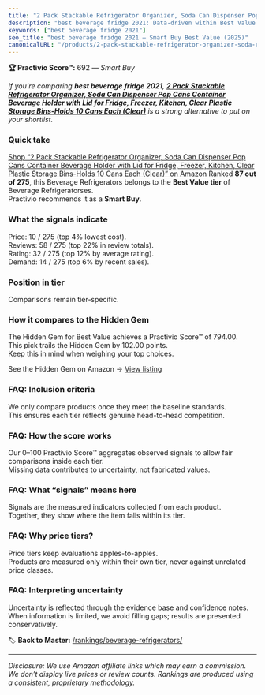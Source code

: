 ```yaml
---
title: "2 Pack Stackable Refrigerator Organizer, Soda Can Dispenser Pop Cans Container Beverage Holder with Lid for Fridge, Freezer, Kitchen, Clear Plastic Storage Bins-Holds 10 Cans Each (Clear)"
description: "best beverage fridge 2021: Data-driven within Best Value ranking using the Practivio Score™. Positioned by quality, value, demand, findability, momentum."
keywords: ["best beverage fridge 2021"]
seo_title: "best beverage fridge 2021 — Smart Buy Best Value (2025)"
canonicalURL: "/products/2-pack-stackable-refrigerator-organizer-soda-can-dispenser-pop-cans-container-beverage-holder-with-lid-for-fridge-freezer-kitchen-clear-plastic-storage-bins-holds-10-cans-each-clear-B0CC4VJFLC/"
---
```


**🏆 Practivio Score™:** 692 — _Smart Buy_


*If you're comparing **best beverage fridge 2021**, **[2 Pack Stackable Refrigerator Organizer, Soda Can Dispenser Pop Cans Container Beverage Holder with Lid for Fridge, Freezer, Kitchen, Clear Plastic Storage Bins-Holds 10 Cans Each (Clear)](https://www.amazon.com/dp/B0CC4VJFLC?tag=practivio-20)** is a strong alternative to put on your shortlist.*
### Quick take
[Shop “2 Pack Stackable Refrigerator Organizer, Soda Can Dispenser Pop Cans Container Beverage Holder with Lid for Fridge, Freezer, Kitchen, Clear Plastic Storage Bins-Holds 10 Cans Each (Clear)” on Amazon](https://www.amazon.com/dp/B0CC4VJFLC?tag=practivio-20)
Ranked **87 out of 275**, this Beverage Refrigerators belongs to the **Best Value tier** of Beverage Refrigeratorses.  
Practivio recommends it as a **Smart Buy**.

### What the signals indicate
Price: 10 / 275 (top 4% lowest cost).  
Reviews: 58 / 275 (top 22% in review totals).  
Rating: 32 / 275 (top 12% by average rating).  
Demand: 14 / 275 (top 6% by recent sales).

### Position in tier
Comparisons remain tier-specific.

### How it compares to the Hidden Gem
The Hidden Gem for Best Value achieves a Practivio Score™ of 794.00.  
This pick trails the Hidden Gem by 102.00 points.  
Keep this in mind when weighing your top choices.  

See the Hidden Gem on Amazon → [View listing](https://www.amazon.com/dp/B00IR8H55A?tag=practivio-20)

### FAQ: Inclusion criteria
We only compare products once they meet the baseline standards.  
This ensures each tier reflects genuine head-to-head competition.

### FAQ: How the score works
Our 0–100 Practivio Score™ aggregates observed signals to allow fair comparisons inside each tier.  
Missing data contributes to uncertainty, not fabricated values.

### FAQ: What “signals” means here
Signals are the measured indicators collected from each product.  
Together, they show where the item falls within its tier.

### FAQ: Why price tiers?
Price tiers keep evaluations apples-to-apples.  
Products are measured only within their own tier, never against unrelated price classes.

### FAQ: Interpreting uncertainty
Uncertainty is reflected through the evidence base and confidence notes.  
When information is limited, we avoid filling gaps; results are presented conservatively.


🏷️ **Back to Master:** [/rankings/beverage-refrigerators/](/rankings/beverage-refrigerators/)

---
_Disclosure: We use Amazon affiliate links which may earn a commission. We don’t display live prices or review counts. Rankings are produced using a consistent, proprietary methodology._
